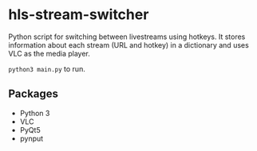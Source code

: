 # hls-stream-switcher

Python script for switching between livestreams using hotkeys. It stores information about each stream (URL and hotkey) in a dictionary and uses VLC as the media player.

`python3 main.py` to run.

## Packages
- Python 3
- VLC
- PyQt5
- pynput
